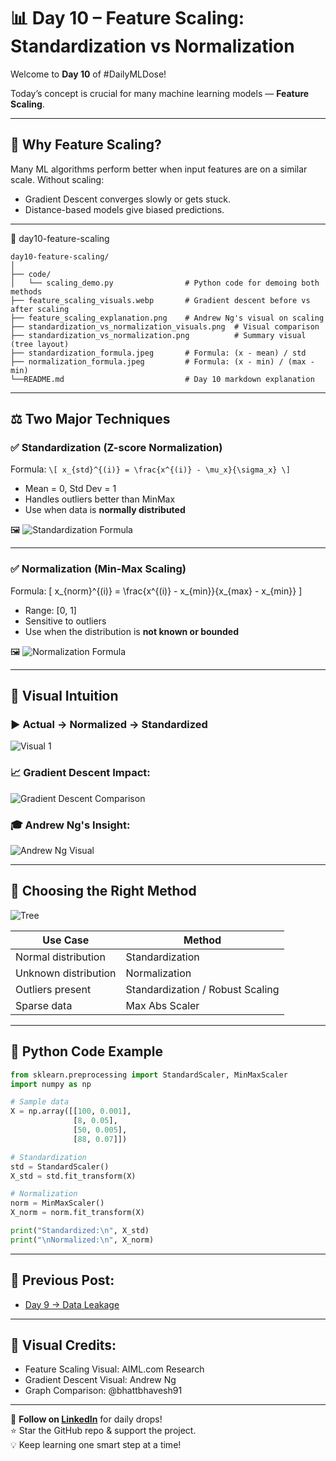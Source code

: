 # 📊 Day 10 – Feature Scaling: Standardization vs Normalization

Welcome to **Day 10** of #DailyMLDose!

Today’s concept is crucial for many machine learning models — **Feature Scaling**.

---

## 📌 Why Feature Scaling?

Many ML algorithms perform better when input features are on a similar scale. Without scaling:
- Gradient Descent converges slowly or gets stuck.
- Distance-based models give biased predictions.

---
📁 day10-feature-scaling
```
day10-feature-scaling/
│
├── code/
│   └── scaling_demo.py                # Python code for demoing both methods
├── feature_scaling_visuals.webp       # Gradient descent before vs after scaling
├── feature_scaling_explanation.png    # Andrew Ng's visual on scaling
├── standardization_vs_normalization_visuals.png  # Visual comparison
├── standardization_vs_normalization.png          # Summary visual (tree layout)
├── standardization_formula.jpeg       # Formula: (x - mean) / std
├── normalization_formula.jpeg         # Formula: (x - min) / (max - min)
└──README.md                           # Day 10 markdown explanation
```
---
## ⚖️ Two Major Techniques

### ✅ Standardization (Z-score Normalization)
Formula:
```\[ x_{std}^{(i)} = \frac{x^{(i)} - \mu_x}{\sigma_x} \]```
- Mean = 0, Std Dev = 1
- Handles outliers better than MinMax
- Use when data is **normally distributed**

🖼️ ![Standardization Formula](standardization_formula.jpeg)

---

### ✅ Normalization (Min-Max Scaling)
Formula:
\[ x_{norm}^{(i)} = \frac{x^{(i)} - x_{min}}{x_{max} - x_{min}} \]
- Range: [0, 1]
- Sensitive to outliers
- Use when the distribution is **not known or bounded**

🖼️ ![Normalization Formula](normalization_formula.jpeg)

---

## 🧠 Visual Intuition

### ▶️ Actual → Normalized → Standardized
![Visual 1](standardization_vs_normalization_visuals.png)

### 📈 Gradient Descent Impact:
![Gradient Descent Comparison](feature_scaling_visuals.webp)

### 🎓 Andrew Ng's Insight:
![Andrew Ng Visual](feature_scaling_explanation.png)

---

## 🧭 Choosing the Right Method
![Tree](standardization_vs_normalization.png)

| Use Case | Method |
|----------|--------|
| Normal distribution | Standardization |
| Unknown distribution | Normalization |
| Outliers present | Standardization / Robust Scaling |
| Sparse data | Max Abs Scaler |

---

## 🧪 Python Code Example
```python
from sklearn.preprocessing import StandardScaler, MinMaxScaler
import numpy as np

# Sample data
X = np.array([[100, 0.001],
              [8, 0.05],
              [50, 0.005],
              [88, 0.07]])

# Standardization
std = StandardScaler()
X_std = std.fit_transform(X)

# Normalization
norm = MinMaxScaler()
X_norm = norm.fit_transform(X)

print("Standardized:\n", X_std)
print("\nNormalized:\n", X_norm)
```

---

## 🔁 Previous Post:
- [Day 9 → Data Leakage](../day09-data-leakage/)

---

## 🎨 Visual Credits:
- Feature Scaling Visual: AIML.com Research
- Gradient Descent Visual: Andrew Ng
- Graph Comparison: @bhattbhavesh91

---

📌 **Follow on [LinkedIn](https://www.linkedin.com/in/shadabur-rahaman-1b5703249)** for daily drops!  
⭐ Star the GitHub repo & support the project.  
💡 Keep learning one smart step at a time!
